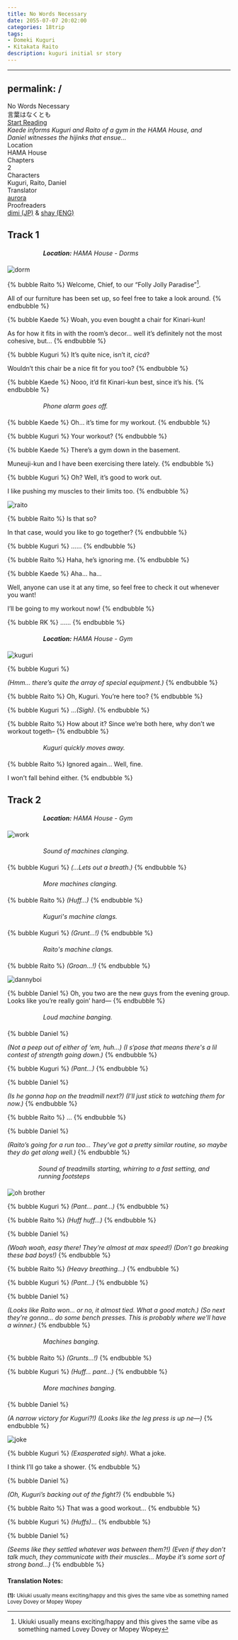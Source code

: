 ```yaml
---
title: No Words Necessary
date: 2055-07-07 20:02:00
categories: 18trip
tags:
- Domeki Kuguri
- Kitakata Raito
description: kuguri initial sr story
---
```


---
permalink: /
---
<script>window.location.replace("https://kuguri.moe/tl/18trip/no_words/1")</script>

<head>
  <link rel="stylesheet" href="https://cdn.jsdelivr.net/npm/hexo-reference-mashiro@1.2.3/src/hint.min.css">
  <link rel="stylesheet" href="https://cdn.jsdelivr.net/gh/azurecrystalz/css@f2379fc3c44ba73a4725698aeb4ed72858ed8877/expressions.css ">
</head>

<div class="preview-wrapper reverse" style="--storyColor: #hex;--storyColor-rgb: r,g,b;--storyColor-h: hue;--storyColor-s: saturation%;--storyColor-l: lightness%;">
  <div class="grid-wrapper">
      <div class="preview-background" style="background-image: url('https://files.catbox.moe/ee8trs.png')"></div>
      <div class="preview-box" style="background: calc(var(--card-background) + 2%)">
          <div class="title-area">
              <div class="title-area__title">No Words Necessary</div>
              <div class="title-area__subtitle">言葉はなくとも</div>
              <div class="title-area__start"><a href="/2055/07/07/no-words-necessary/">Start Reading</a></div>
          </div>
          <div class="info-area">
              <div class="synopsis" style="width: 90%;">
                <i>Kaede informs Kuguri and Raito of a gym in the HAMA House, and Daniel witnesses the hijinks that ensue...</i>
              </div>
              <div class="info">
                  <div class="info-item season">
                      <div class="label">
                          Location
                      </div>
                      <div class="value">
                        HAMA House
                      </div>
                  </div>
                  <div class="info-item chapters">
                      <div class="label">
                          Chapters
                      </div>
                      <div class="value">
                          2
                      </div>
                  </div>
                  <div class="info-item characters">
                      <div class="label">
                          Characters
                      </div>
                      <div class="value">
                        Kuguri, Raito, Daniel
                      </div>
                  </div>
                  <div class="info-item tl">
                      <div class="label">
                          Translator
                      </div>
                      <div class="value">
                          <a href="https://twitter.com/azurecrystalz">aurora</a>
                      </div>
                  </div>
                  <div class="info-item pr">
                      <div class="label">
                          Proofreaders
                      </div>
                      <div class="value">
                         <a href="https://x.com/taatsums">dimi (JP)</a> & <a href="https://tumblr.com/starswallowingsea">shay (ENG)</a> 
                      </div>
                  </div>
              </div>
          </div>
      </div>
  </div>
</div>

<!-- more -->

<div style="margin-top: 3%">
  <style>
    .hint--error.hint--top-left:before, .hint--error.hint--top-right:before, .hint--error.hint--top:before {
    border-top-color: #6a3446;
    }
    .hint--error:after {
    background-color: #6a3446;
    text-shadow: 0 -1px 0px #592726;
    }
    [character] {
      --dark-mode: hsl(var(--hue), 30%, 30%);
      display: flex;
    }
    [character]::before {
      position: absolute;
      margin-left: 75px;
    }
    [character] p {
      max-width: calc(100% - 75px);
      margin-left: 75px;
      color: inherit;
    }
    :root[theme='dark'] [character] p {
      background: var(--dark-mode);
    }
    :root[theme='dark'] [character] p .thought {
      color: #9f9fff;
    }
    :root[theme='light'] [character] p {
      background: var(--light-mode);
    }
    [character] p:first-child {
      margin-top: 20px;
      border-top-left-radius: 0px;
    }
    [character] p:first-child::before {
      position: absolute;
      left: 0;
    }
    [character]::after {
      display: none;
      left: 65px;
      top: 37px;
    }
    .msr-narration {
      display: flex;
      align-items: center;
      margin: 20px 0px;
      gap: 5px;
    }
    .msr-narration::before {
      content: "";
      display: inline-block;
      background: var(--article-text);
      height: 1px;
      width: 15%;
    }
    .msr-narration p {
      margin: 0;
    }
    .hint--error:after {
      background-color: #374A5D;
      text-shadow: 0 -1px 0px #23384C;
    }
    [character="RK"]::before {
      content: "Kuguri & Raito"
    }
    @media (max-width: 650px) {
    [character] p {
        margin:0 0 .4em 65px;
        padding: .72em;
        margin-left: 55px !important;
    }
    [character]::before,[character][hidden]::before,[character][unknown]::before {
        margin-left: 70px;
        margin-left: 55px !important;
    }
  }    
    [character="Anzu"] {
      --color: #ffb6da;
      --hue: 330.4;
      --name: "Anzu";
      --charahead: url("https://cdn.jsdelivr.net/gh/toujokaname/images@main/icons/anzu_charahead.png");
  }    
  </style>

<h2>Track 1</h2>

<div class="msr-narration">
<p><i><b>Location:</b> HAMA House - Dorms</i></p>
</div>

![dorm](https://files.catbox.moe/3vlx99.PNG)

{% bubble Raito %}
Welcome, Chief, to our “Folly Jolly Paradise”[^1].

All of our furniture has been set up, so feel free to take a look around.
{% endbubble %}

{% bubble Kaede %}
Woah, you even bought a chair for Kinari-kun!

As for how it fits in with the room’s decor… well it’s definitely not the most cohesive, but…
{% endbubble %}

{% bubble Kuguri %}
It’s quite nice, isn’t it, <i>cicá</i>?

Wouldn’t this chair be a nice fit for you too?
{% endbubble %}

{% bubble Kaede %}
Nooo, it’d fit Kinari-kun best, since it’s his.
{% endbubble %}

<div class="msr-narration">
<p><i>Phone alarm goes off.</i></p>
</div>

{% bubble Kaede %}
Oh… it’s time for my workout.
{% endbubble %}

{% bubble Kuguri %}
Your workout?
{% endbubble %}

{% bubble Kaede %}
There’s a gym down in the basement.

Muneuji-kun and I have been exercising there lately.
{% endbubble %}

{% bubble Kuguri %}
Oh? Well, it’s good to work out.

I like pushing my muscles to their limits too.
{% endbubble %}

![raito](https://files.catbox.moe/56rkoh.PNG)

{% bubble Raito %}
Is that so?

In that case, would you like to go together?
{% endbubble %}

{% bubble Kuguri %}
……
{% endbubble %}

{% bubble Raito %}
Haha, he’s ignoring me.
{% endbubble %}

{% bubble Kaede %}
Aha… ha…

Well, anyone can use it at any time, so feel free to check it out whenever you want!

I’ll be going to my workout now!
{% endbubble %}

{% bubble RK %}
……
{% endbubble %}

<div class="msr-narration">
<p><i><b>Location:</b> HAMA House - Gym</i></p>
</div>

![kuguri](https://files.catbox.moe/vhl60t.PNG)

{% bubble Kuguri %}
<th><i>(Hmm… there’s quite the array of special equipment.)</i></th>
{% endbubble %}

{% bubble Raito %}
Oh, Kuguri. You’re here too?
{% endbubble %}

{% bubble Kuguri %}
…<em>(Sigh)</em>.
{% endbubble %}

{% bubble Raito %}
How about it? Since we’re both here, why don’t we workout togeth–
{% endbubble %}

<div class="msr-narration">
<p><i>Kuguri quickly moves away.</i></p>
</div>

{% bubble Raito %}
Ignored again… Well, fine.

I won’t fall behind either.
{% endbubble %}

<h2>Track 2</h2>

<div class="msr-narration">
<p><i><b>Location:</b> HAMA House - Gym</i></p>
</div>

![work](https://files.catbox.moe/bez9sq.PNG)

<div class="msr-narration">
<p><i>Sound of machines clanging.</i></p>
</div>

{% bubble Kuguri %}
*(...Lets out a breath.)*
{% endbubble %}

<div class="msr-narration">
<p><i>More machines clanging.</i></p>
</div>

{% bubble Raito %}
*(Huff…)*
{% endbubble %}

<div class="msr-narration">
<p><i>Kuguri's machine clangs.</i></p>
</div>

{% bubble Kuguri %}
*(Grunt…!)*
{% endbubble %}

<div class="msr-narration">
<p><i>Raito's machine clangs.</i></p>
</div>

{% bubble Raito %}
*(Groan…!)*
{% endbubble %}

![dannyboi](https://files.catbox.moe/zv7xuu.PNG)

{% bubble Daniel %}
Oh, you two are the new guys from the evening group. Looks like you’re really goin’ hard—
{% endbubble %}

<div class="msr-narration">
<p><i>Loud machine banging.</i></p>
</div>

{% bubble Daniel %}
<th><i>(Not a peep out of either of ‘em, huh…)</i></th>

<th><i>(I s‘pose that means there's a lil contest of strength going down.)</i></th>
{% endbubble %}

{% bubble Kuguri %}
*(Pant…)*
{% endbubble %}

{% bubble Daniel %}
<th><i>(Is he gonna hop on the treadmill next?)</i></th>

<th><i>(I’ll just stick to watching them for now.)</i></th>
{% endbubble %}

{% bubble Raito %}
…
{% endbubble %}

{% bubble Daniel %}
<th><i>(Raito’s going for a run too… They’ve got a pretty similar routine, so maybe they do get along well.)</i></th>
{% endbubble %}

<div class="msr-narration">
<p><i>Sound of treadmills starting, whirring to a fast setting, and running footsteps</i></p>
</div>

![oh brother](https://files.catbox.moe/z3k8mq.PNG)

{% bubble Kuguri %}
*(Pant… pant…)*
{% endbubble %}

{% bubble Raito %}
*(Huff huff…)*
{% endbubble %}

{% bubble Daniel %}
<th><i>(Woah woah, easy there! They’re almost at max speed!)</i></th>

<th><i>(Don’t go breaking these bad boys!)</i></th>
{% endbubble %}

{% bubble Raito %}
*(Heavy breathing…)*
{% endbubble %}

{% bubble Kuguri %}
*(Pant…)*
{% endbubble %}

{% bubble Daniel %}
<th><i>(Looks like Raito won… or no, it almost tied. What a good match.)</i></th>

<th><i>(So next they’re gonna… do some bench presses. This is probably where we’ll have a winner.)</i></th>
{% endbubble %}

<div class="msr-narration">
<p><i>Machines banging.</i></p>
</div>

{% bubble Raito %}
*(Grunts…!)*
{% endbubble %}

{% bubble Kuguri %}
*(Huff… pant…)*
{% endbubble %}

<div class="msr-narration">
<p><i>More machines banging.</i></p>
</div>

{% bubble Daniel %}
<th><i>(A narrow victory for Kuguri?!)</i></th>

<th><i>(Looks like the leg press is up ne—)</i></th>
{% endbubble %}

![joke](https://files.catbox.moe/nbrhig.PNG)

{% bubble Kuguri %}
*(Exasperated sigh)*. What a joke.

I think I’ll go take a shower.
{% endbubble %}

{% bubble Daniel %}
<th><i>(Oh, Kuguri’s backing out of the fight?)</i></th>
{% endbubble %}

{% bubble Raito %}
That was a good workout…
{% endbubble %}

{% bubble Kuguri %}
*(Huffs)*...
{% endbubble %}

{% bubble Daniel %}
<th><i>(Seems like they settled whatever was between them?!)</i></th>

<th><i>(Even if they don’t talk much, they communicate with their muscles… Maybe it’s some sort of strong bond…)</i></th>
{% endbubble %}

<h4>Translation Notes:</h4>

<sup>**(1):** Ukiuki usually means exciting/happy and this gives the same vibe as something named Lovey Dovey or Mopey Wopey</sup>

[^1]: Ukiuki usually means exciting/happy and this gives the same vibe as something named Lovey Dovey or Mopey Wopey


  <!-- CONTENT GOES HERE -->

  <!-- 
  SPEECH BUBBLE FORMAT: 
  {% bubble [CHARACTER_FIRST_NAME] [ATTRIBUTE(optional)]}
    DIALOGUE TEXT HERE

    ADD A LINE SPACE FOR A NEW LINE

    <th>EMBED THOUGHT DIALOGUE WITH THESE TAGS</th>
  {% endbubble %}
  -->

  </div>
